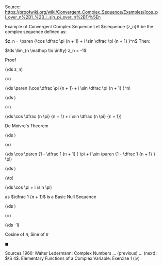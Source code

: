 # 

Source: https://proofwiki.org/wiki/Convergent_Complex_Sequence/Examples/(cos_pi_over_n%2B1_%2B_i_sin_pi_over_n%2B1)%5En

Example of Convergent Complex Sequence
Let $\sequence {z_n}$ be the complex sequence defined as:

$z_n = \paren {\cos \dfrac \pi {n + 1} + i \sin \dfrac \pi {n + 1} }^n$
Then:

$\ds \lim_{n \mathop \to \infty} z_n = -1$


Proof













\(\ds z_n\)

\(=\)







\(\ds \paren {\cos \dfrac \pi {n + 1} + i \sin \dfrac \pi {n + 1} }^n\)




















\(\ds \)

\(=\)







\(\ds \cos \dfrac {n \pi} {n + 1} + i \sin \dfrac {n \pi} {n + 1}\)





De Moivre's Theorem














\(\ds \)

\(=\)







\(\ds \cos \paren {1 - \dfrac 1 {n + 1} } \pi + i \sin \paren {1 - \dfrac 1 {n + 1} } \pi\)




















\(\ds \)

\(\to\)







\(\ds \cos \pi + i \sin \pi\)





as $\dfrac 1 {n + 1}$ is a Basic Null Sequence














\(\ds \)

\(=\)







\(\ds -1\)





Cosine of $\pi$, Sine of $\pi$



$\blacksquare$


Sources
1960: Walter Ledermann: Complex Numbers ... (previous) ... (next): $\S 4$. Elementary Functions of a Complex Variable: Exercise $1 \ \text {(iv)}$




